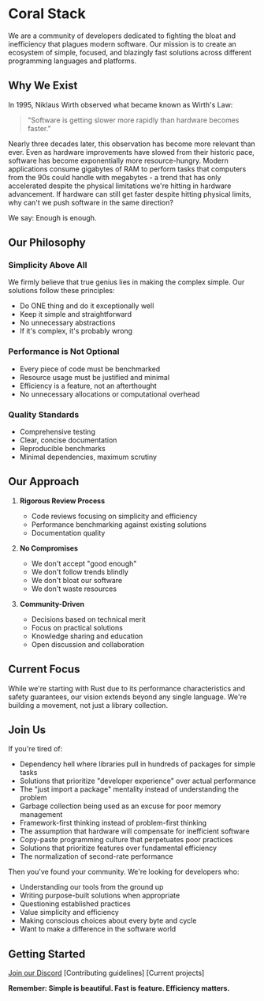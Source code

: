 # Coral Stack
We are a community of developers dedicated to fighting the bloat and inefficiency that plagues modern software. Our mission is to create an ecosystem of simple, focused, and blazingly fast solutions across different programming languages and platforms.

## Why We Exist
In 1995, Niklaus Wirth observed what became known as Wirth's Law:
> "Software is getting slower more rapidly than hardware becomes faster."

Nearly three decades later, this observation has become more relevant than ever. Even as hardware improvements have slowed from their historic pace, software has become exponentially more resource-hungry. Modern applications consume gigabytes of RAM to perform tasks that computers from the 90s could handle with megabytes - a trend that has only accelerated despite the physical limitations we're hitting in hardware advancement.
If hardware can still get faster despite hitting physical limits, why can't we push software in the same direction?

We say: Enough is enough.

## Our Philosophy

### Simplicity Above All
We firmly believe that true genius lies in making the complex simple. Our solutions follow these principles:
- Do ONE thing and do it exceptionally well
- Keep it simple and straightforward
- No unnecessary abstractions
- If it's complex, it's probably wrong

### Performance is Not Optional
- Every piece of code must be benchmarked
- Resource usage must be justified and minimal
- Efficiency is a feature, not an afterthought
- No unnecessary allocations or computational overhead

### Quality Standards
- Comprehensive testing
- Clear, concise documentation
- Reproducible benchmarks
- Minimal dependencies, maximum scrutiny

## Our Approach
1. **Rigorous Review Process**
   - Code reviews focusing on simplicity and efficiency
   - Performance benchmarking against existing solutions
   - Documentation quality

2. **No Compromises**
   - We don't accept "good enough"
   - We don't follow trends blindly
   - We don't bloat our software
   - We don't waste resources

3. **Community-Driven**
   - Decisions based on technical merit
   - Focus on practical solutions
   - Knowledge sharing and education
   - Open discussion and collaboration

## Current Focus
While we're starting with Rust due to its performance characteristics and safety guarantees, our vision extends beyond any single language. We're building a movement, not just a library collection.

## Join Us

If you're tired of:
- Dependency hell where libraries pull in hundreds of packages for simple tasks
- Solutions that prioritize "developer experience" over actual performance
- The "just import a package" mentality instead of understanding the problem
- Garbage collection being used as an excuse for poor memory management
- Framework-first thinking instead of problem-first thinking
- The assumption that hardware will compensate for inefficient software
- Copy-paste programming culture that perpetuates poor practices
- Solutions that prioritize features over fundamental efficiency
- The normalization of second-rate performance

Then you've found your community. We're looking for developers who:
- Understanding our tools from the ground up
- Writing purpose-built solutions when appropriate
- Questioning established practices
- Value simplicity and efficiency
- Making conscious choices about every byte and cycle
- Want to make a difference in the software world

## Getting Started
[Join our Discord](https://discord.gg/A7GaFb9v)
[Contributing guidelines]
[Current projects]

**Remember: Simple is beautiful. Fast is feature. Efficiency matters.**
